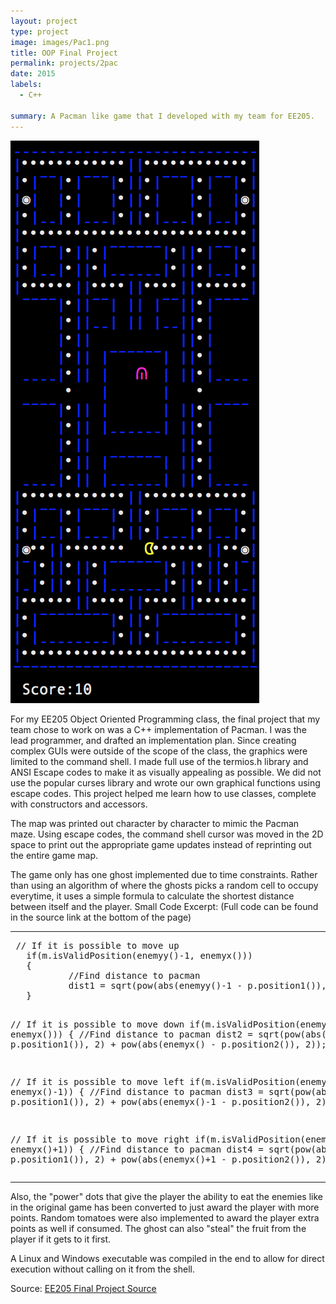 ```yaml
---
layout: project
type: project
image: images/Pac1.png
title: OOP Final Project
permalink: projects/2pac
date: 2015
labels:
  - C++
  
summary: A Pacman like game that I developed with my team for EE205.
---
```


<img class="ui small right floated rounded image" src="../images/Pac2.png">

For my EE205 Object Oriented Programming class, the final project that my team chose to work on was a C++ implementation of Pacman. I was the lead programmer, and drafted an implementation plan. Since creating complex GUIs were outside of the scope of the class, the graphics were limited to the command shell.
I made full use of the termios.h library and ANSI Escape codes to make it as visually appealing as possible. We did not use the popular curses library and wrote our own graphical functions using escape codes. This project helped me learn how to use classes, complete with constructors and accessors.

The map was printed out character by character to mimic the Pacman maze. Using escape codes, the command shell cursor was moved in the 2D space to print out the appropriate game updates instead of reprinting out the entire game map.

The game only has one ghost implemented due to time constraints. Rather than using an algorithm of where the ghosts picks a random cell to occupy everytime, it uses a simple formula to calculate the shortest distance between itself and the player.
Small Code Excerpt: (Full code can be found in the source link at the bottom of the page)
<hr>
<pre>
 // If it is possible to move up
   if(m.isValidPosition(enemyy()-1, enemyx()))
   {
           //Find distance to pacman
           dist1 = sqrt(pow(abs(enemyy()-1 - p.position1()), 2) + pow(abs(enemyx() - p.position2()), 2));
   }
   
   // If it is possible to move down
   if(m.isValidPosition(enemyy()+1, enemyx()))
   {
           //Find distance to pacman
           dist2 = sqrt(pow(abs(enemyy()+1 - p.position1()), 2) + pow(abs(enemyx() - p.position2()), 2));
   } 

   // If it is possible to move left
   if(m.isValidPosition(enemyy(), enemyx()-1))
   {
           //Find distance to pacman
           dist3 = sqrt(pow(abs(enemyy() - p.position1()), 2) + pow(abs(enemyx()-1 - p.position2()), 2));
   }

   // If it is possible to move right
   if(m.isValidPosition(enemyy(), enemyx()+1))
   {
           //Find distance to pacman
           dist4 = sqrt(pow(abs(enemyy() - p.position1()), 2) + pow(abs(enemyx()+1 - p.position2()), 2));
   }
}
</pre>
<hr>
Also, the "power" dots that give the player the ability to eat the enemies like in the original game has been converted to just award the player with more points. Random tomatoes were also implemented to award the player extra points as well if consumed. The ghost can also "steal" the fruit from the player if it gets to it first.

A Linux and Windows executable was compiled in the end to allow for direct execution without calling on it from the shell.
 
Source: <a href="https://github.com/cj38/205Project"><i class="large github icon"></i>EE205 Final Project Source</a>

